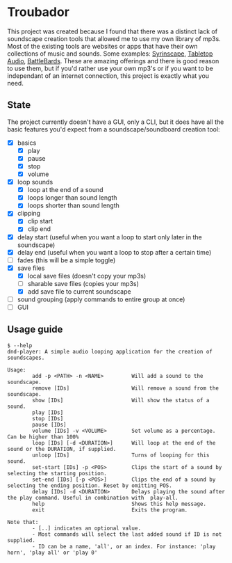 # Troubador

This project was created because I found that there was a distinct lack of soundscape creation tools that allowed me to use my own library of mp3s. Most of the existing tools are websites or apps that have their own collections of music and sounds. Some examples: [Syrinscape](https://syrinscape.com/), [Tabletop Audio](https://tabletopaudio.com/), [BattleBards](https://battlebards.com/). These are amazing offerings and there is good reason to use them, but if you'd rather use your own mp3's or if you want to be independant of an internet connection, this project is exactly what you need.

## State

The project currently doesn't have a GUI, only a CLI, but it does have all the basic features you'd expect from a soundscape/soundboard creation tool:

- [x] basics
  - [x] play
  - [x] pause
  - [x] stop
  - [x] volume
- [x] loop sounds
  - [x] loop at the end of a sound
  - [x] loops longer than sound length
  - [x] loops shorter than sound length
- [x] clipping
  - [x] clip start
  - [x] clip end
- [x] delay start (useful when you want a loop to start only later in the soundscape)
- [x] delay end (useful when you want a loop to stop after a certain time)
- [ ] fades (this will be a simple toggle)
- [x] save files
  - [x] local save files (doesn't copy your mp3s)
  - [ ] sharable save files (copies your mp3s)
  - [x] add save file to current soundscape
- [ ] sound grouping (apply commands to entire group at once)
- [ ] GUI

## Usage guide

```text
$ --help
dnd-player: A simple audio looping application for the creation of soundscapes.

Usage:
        add -p <PATH> -n <NAME>         Will add a sound to the soundscape.
        remove [IDs]                    Will remove a sound from the soundscape.
        show [IDs]                      Will show the status of a sound.
        play [IDs]
        stop [IDs]
        pause [IDs]
        volume [IDs] -v <VOLUME>        Set volume as a percentage. Can be higher than 100%
        loop [IDs] [-d <DURATION>]      Will loop at the end of the sound or the DURATION, if supplied.
        unloop [IDs]                    Turns of looping for this sound.
        set-start [IDs] -p <POS>        Clips the start of a sound by selecting the starting position.
        set-end [IDs] [-p <POS>]        Clips the end of a sound by selecting the ending position. Reset by omitting POS.
        delay [IDs] -d <DURATION>       Delays playing the sound after the play command. Useful in combination with  play-all.
        help                            Shows this help message.
        exit                            Exits the program.

Note that:
        - [..] indicates an optional value.
        - Most commands will select the last added sound if ID is not supplied.
        - ID can be a name, 'all', or an index. For instance: 'play horn', 'play all' or 'play 0'
```
